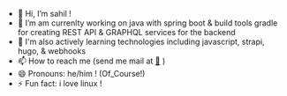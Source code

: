 - 👋 Hi, I’m sahil !
- 👀 I’m am currenlty working on java with spring boot & build tools gradle for creating REST API & GRAPHQL services for the backend
- 📖 I'm also actively learning technologies including javascript, strapi, hugo, & webhooks 
- 📫 How to reach me (send me mail at [📧](sahilgajjar504@gmail.com) )
- 😄 Pronouns: he/him ! (Of_Course!)
- ⚡ Fun fact: i love linux !
